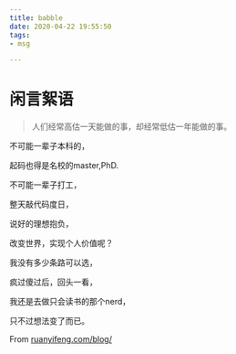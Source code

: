 ```yaml
---
title: babble
date: 2020-04-22 19:55:50
tags:
- msg

---
```


# 闲言絮语

> 人们经常高估一天能做的事，却经常低估一年能做的事。

<!--more-->



不可能一辈子本科的，

起码也得是名校的master,PhD.

不可能一辈子打工，

整天敲代码度日，

说好的理想抱负，

改变世界，实现个人价值呢？



我没有多少条路可以选，

疯过傻过后，回头一看，

我还是去做只会读书的那个nerd，

只不过想法变了而已。



From <u>ruanyifeng.com/blog/</u>

